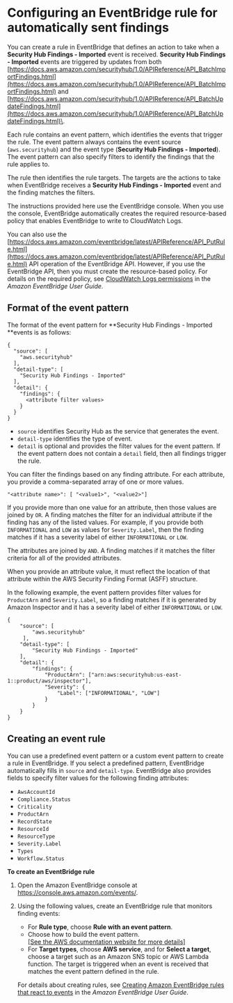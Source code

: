 # Configuring an EventBridge rule for automatically sent findings<a name="securityhub-cwe-all-findings"></a>

You can create a rule in EventBridge that defines an action to take when a **Security Hub Findings \- Imported** event is received\. **Security Hub Findings \- Imported** events are triggered by updates from both [https://docs.aws.amazon.com/securityhub/1.0/APIReference/API_BatchImportFindings.html](https://docs.aws.amazon.com/securityhub/1.0/APIReference/API_BatchImportFindings.html) and [https://docs.aws.amazon.com/securityhub/1.0/APIReference/API_BatchUpdateFindings.html](https://docs.aws.amazon.com/securityhub/1.0/APIReference/API_BatchUpdateFindings.html)\.

Each rule contains an event pattern, which identifies the events that trigger the rule\. The event pattern always contains the event source \(`aws.securityhub`\) and the event type \(**Security Hub Findings \- Imported**\)\. The event pattern can also specify filters to identify the findings that the rule applies to\.

The rule then identifies the rule targets\. The targets are the actions to take when EventBridge receives a **Security Hub Findings \- Imported** event and the finding matches the filters\.

The instructions provided here use the EventBridge console\. When you use the console, EventBridge automatically creates the required resource\-based policy that enables EventBridge to write to CloudWatch Logs\.

You can also use the [https://docs.aws.amazon.com/eventbridge/latest/APIReference/API_PutRule.html](https://docs.aws.amazon.com/eventbridge/latest/APIReference/API_PutRule.html) API operation of the EventBridge API\. However, if you use the EventBridge API, then you must create the resource\-based policy\. For details on the required policy, see [CloudWatch Logs permissions](https://docs.aws.amazon.com/eventbridge/latest/userguide/resource-based-policies-eventbridge.html#cloudwatchlogs-permissions) in the *Amazon EventBridge User Guide*\.

## Format of the event pattern<a name="securityhub-cwe-all-findings-rule-format"></a>

The format of the event pattern for **Security Hub Findings \- Imported **events is as follows:

```
{
  "source": [
    "aws.securityhub"
  ],
  "detail-type": [
    "Security Hub Findings - Imported"
  ],
  "detail": {
    "findings": {
      <attribute filter values>
    }
  }
}
```
+ `source` identifies Security Hub as the service that generates the event\.
+ `detail-type` identifies the type of event\.
+ `detail` is optional and provides the filter values for the event pattern\. If the event pattern does not contain a `detail` field, then all findings trigger the rule\.

You can filter the findings based on any finding attribute\. For each attribute, you provide a comma\-separated array of one or more values\.

```
"<attribute name>": [ "<value1>", "<value2>"]
```

If you provide more than one value for an attribute, then those values are joined by `OR`\. A finding matches the filter for an individual attribute if the finding has any of the listed values\. For example, if you provide both `INFORMATIONAL` and `LOW` as values for `Severity.Label`, then the finding matches if it has a severity label of either `INFORMATIONAL` or `LOW`\.

The attributes are joined by `AND`\. A finding matches if it matches the filter criteria for all of the provided attributes\.

When you provide an attribute value, it must reflect the location of that attribute within the AWS Security Finding Format \(ASFF\) structure\.

In the following example, the event pattern provides filter values for `ProductArn` and `Severity.Label`, so a finding matches if it is generated by Amazon Inspector and it has a severity label of either `INFORMATIONAL` or `LOW`\.

```
{
    "source": [
        "aws.securityhub"
     ],
    "detail-type": [
        "Security Hub Findings - Imported"
    ],
    "detail": {
        "findings": {
            "ProductArn": ["arn:aws:securityhub:us-east-1::product/aws/inspector"],
            "Severity": {
                "Label": ["INFORMATIONAL", "LOW"]
            }
        }
    }
}
```

## Creating an event rule<a name="securityhub-cwe-all-findings-predefined-pattern"></a>

You can use a predefined event pattern or a custom event pattern to create a rule in EventBridge\. If you select a predefined pattern, EventBridge automatically fills in `source` and `detail-type`\. EventBridge also provides fields to specify filter values for the following finding attributes:
+ `AwsAccountId`
+ `Compliance.Status`
+ `Criticality`
+ `ProductArn`
+ `RecordState`
+ `ResourceId`
+ `ResourceType`
+ `Severity.Label`
+ `Types`
+ `Workflow.Status`

**To create an EventBridge rule**

1. Open the Amazon EventBridge console at [https://console\.aws\.amazon\.com/events/](https://console.aws.amazon.com/events/)\.

1. Using the following values, create an EventBridge rule that monitors finding events:
   + For **Rule type**, choose **Rule with an event pattern**\.
   + Choose how to build the event pattern\.    
[\[See the AWS documentation website for more details\]](http://docs.aws.amazon.com/securityhub/latest/userguide/securityhub-cwe-all-findings.html)
   + For **Target types**, choose **AWS service**, and for **Select a target**, choose a target such as an Amazon SNS topic or AWS Lambda function\. The target is triggered when an event is received that matches the event pattern defined in the rule\.

   For details about creating rules, see [Creating Amazon EventBridge rules that react to events](https://docs.aws.amazon.com/eventbridge/latest/userguide/eb-create-rule.html) in the *Amazon EventBridge User Guide*\.

## <a name="securityhub-cwe-all-findings-custom-pattern"></a>